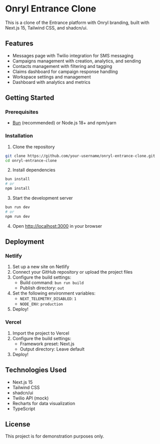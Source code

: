 # Onryl Entrance Clone

This is a clone of the Entrance platform with Onryl branding, built with Next.js 15, Tailwind CSS, and shadcn/ui.

## Features

- Messages page with Twilio integration for SMS messaging
- Campaigns management with creation, analytics, and sending
- Contacts management with filtering and tagging
- Claims dashboard for campaign response handling
- Workspace settings and management
- Dashboard with analytics and metrics

## Getting Started

### Prerequisites

- [Bun](https://bun.sh/) (recommended) or Node.js 18+ and npm/yarn

### Installation

1. Clone the repository
```bash
git clone https://github.com/your-username/onryl-entrance-clone.git
cd onryl-entrance-clone
```

2. Install dependencies
```bash
bun install
# or
npm install
```

3. Start the development server
```bash
bun run dev
# or
npm run dev
```

4. Open [http://localhost:3000](http://localhost:3000) in your browser

## Deployment

### Netlify

1. Set up a new site on Netlify
2. Connect your GitHub repository or upload the project files
3. Configure the build settings:
   - Build command: `bun run build`
   - Publish directory: `out`
4. Set the following environment variables:
   - `NEXT_TELEMETRY_DISABLED`: `1`
   - `NODE_ENV`: `production`
5. Deploy!

### Vercel

1. Import the project to Vercel
2. Configure the build settings:
   - Framework preset: Next.js
   - Output directory: Leave default
3. Deploy!

## Technologies Used

- Next.js 15
- Tailwind CSS
- shadcn/ui
- Twilio API (mock)
- Recharts for data visualization
- TypeScript

## License

This project is for demonstration purposes only.
